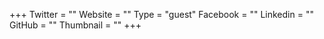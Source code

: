 +++
Twitter = ""
Website = ""
Type = "guest"
Facebook = ""
Linkedin = ""
GitHub = ""
Thumbnail = ""
+++
